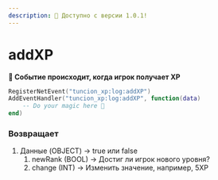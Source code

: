 ```yaml
---
description: 🔧 Доступно с версии 1.0.1!
---
```


# addXP

**📢 Событие происходит, когда игрок получает XP**

```lua
RegisterNetEvent("tuncion_xp:log:addXP")
AddEventHandler("tuncion_xp:log:addXP", function(data)
    -- Do your magic here 💫
end)
```

### Возвращает

1. Данные <span className="color-blue">(OBJECT)</span> <span className="color-orange">-> true или false</span>
   1. newRank <span className="color-blue">(BOOL)</span> <span className="color-orange">-> Достиг ли игрок нового уровня?</span>
   2. change <span className="color-blue">(INT)</span> <span className="color-orange">-> Изменить значение, например, 5XP</span>